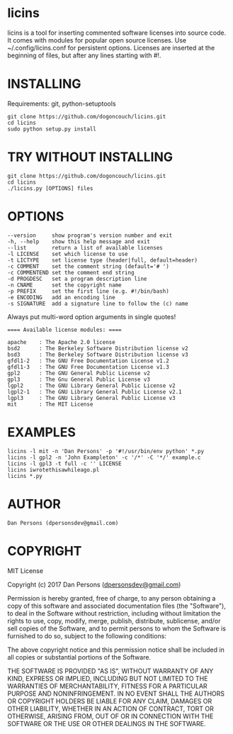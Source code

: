 # licins
licins is a tool for inserting commented software licenses into source code. It comes with modules for popular open source licenses. Use ~/.config/licins.conf for persistent options. Licenses are inserted at the beginning of files, but after any lines starting with #!.

# INSTALLING
Requirements: git, python-setuptools  

    git clone https://github.com/dogoncouch/licins.git
    cd licins
    sudo python setup.py install

# TRY WITHOUT INSTALLING
    git clone https://github.com/dogoncouch/licins.git
    cd licins
    ./licins.py [OPTIONS] files

# OPTIONS

    --version     show program's version number and exit
    -h, --help    show this help message and exit
    --list        return a list of available licenses
    -l LICENSE    set which license to use
    -t LICTYPE    set license type (header|full, default=header)
    -c COMMENT    set the comment string (default='# ')
    -c COMMENTEND set the comment end string
    -d PROGDESC   set a program description line
    -n CNAME      set the copyright name
    -p PREFIX     set the first line (e.g. #!/bin/bash)
    -e ENCODING   add an encoding line
    -s SIGNATURE  add a signature line to follow the (c) name

Always put multi-word option arguments in single quotes!

    ==== Available license modules: ====
    
    apache    : The Apache 2.0 license
    bsd2      : The Berkeley Software Distribution license v2
    bsd3      : The Berkeley Software Distribution license v3
    gfdl1-2   : The GNU Free Documentation License v1.2
    gfdl1-3   : The GNU Free Documentation License v1.3
    gpl2      : The GNU General Public License v2
    gpl3      : The Gnu General Public License v3
    lgpl2     : The GNU Library General Public License v2
    lgpl2-1   : The GNU Library General Public License v2.1
    lgpl3     : The GNU Library General Public License v3
    mit       : The MIT License

# EXAMPLES
    licins -l mit -n 'Dan Persons' -p '#!/usr/bin/env python' *.py
    licins -l gpl2 -n 'John Exampleton' -c '/*' -C '*/' example.c
    licins -l gpl3 -t full -c '' LICENSE
    licins iwrotethisawhileago.pl
    licins *.py

# AUTHOR
    Dan Persons (dpersonsdev@gmail.com)

# COPYRIGHT
MIT License

Copyright (c) 2017 Dan Persons (dpersonsdev@gmail.com)

Permission is hereby granted, free of charge, to any person obtaining a copy
of this software and associated documentation files (the "Software"), to deal
in the Software without restriction, including without limitation the rights
to use, copy, modify, merge, publish, distribute, sublicense, and/or sell
copies of the Software, and to permit persons to whom the Software is
furnished to do so, subject to the following conditions:

The above copyright notice and this permission notice shall be included in all
copies or substantial portions of the Software.

THE SOFTWARE IS PROVIDED "AS IS", WITHOUT WARRANTY OF ANY KIND, EXPRESS OR
IMPLIED, INCLUDING BUT NOT LIMITED TO THE WARRANTIES OF MERCHANTABILITY,
FITNESS FOR A PARTICULAR PURPOSE AND NONINFRINGEMENT. IN NO EVENT SHALL THE
AUTHORS OR COPYRIGHT HOLDERS BE LIABLE FOR ANY CLAIM, DAMAGES OR OTHER
LIABILITY, WHETHER IN AN ACTION OF CONTRACT, TORT OR OTHERWISE, ARISING FROM,
OUT OF OR IN CONNECTION WITH THE SOFTWARE OR THE USE OR OTHER DEALINGS IN THE
SOFTWARE.
